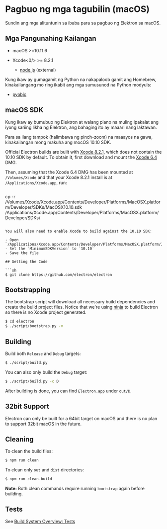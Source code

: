 # Pagbuo ng mga tagubilin (macOS)

Sundin ang mga alituntunin sa ibaba para sa pagbuo ng Elektron sa macOS.

## Mga Pangunahing Kailangan

- macOS >=10.11.6
- Xcode<0/> >= 8.2.1</li> 
    
    - [node.js](https://nodejs.org) (external)</ul> 
    
    Kung ikaw ay gumagamit ng Python na nakapaloob gamit ang Homebrew, kinakailangang mo ring ikabit ang mga sumusunod na Python modyuls:
    
    - [pyobjc](https://pythonhosted.org/pyobjc/install.html)
    
    ## macOS SDK
    
    Kung ikaw ay bumubuo ng Elektron at walang plano na muling ipakalat ang iyong sariing likha ng Elektron, ang bahaging ito ay maaari nang laktawan.
    
    Para sa ilang tampok (halimbawa ng pinch-zoom) na maaayos na gawa, kinakailangan mong makuha ang mocOS 10.10 SDK.
    
    Official Electron builds are built with [Xcode 8.2.1](http://adcdownload.apple.com/Developer_Tools/Xcode_8.2.1/Xcode_8.2.1.xip), which does not contain the 10.10 SDK by default. To obtain it, first download and mount the [Xcode 6.4](http://developer.apple.com/devcenter/download.action?path=/Developer_Tools/Xcode_6.4/Xcode_6.4.dmg) DMG.
    
    Then, assuming that the Xcode 6.4 DMG has been mounted at `/Volumes/Xcode` and that your Xcode 8.2.1 install is at `/Applications/Xcode.app`, run:
    
    ```sh
cp -r /Volumes/Xcode/Xcode.app/Contents/Developer/Platforms/MacOSX.platform/Developer/SDKs/MacOSX10.10.sdk /Applications/Xcode.app/Contents/Developer/Platforms/MacOSX.platform/Developer/SDKs/
```

You will also need to enable Xcode to build against the 10.10 SDK:

- Open `/Applications/Xcode.app/Contents/Developer/Platforms/MacOSX.platform/Info.plist`
- Set the `MinimumSDKVersion` to `10.10`
- Save the file

## Getting the Code

```sh
$ git clone https://github.com/electron/electron
```

## Bootstrapping

The bootstrap script will download all necessary build dependencies and create the build project files. Notice that we're using [ninja](https://ninja-build.org/) to build Electron so there is no Xcode project generated.

```sh
$ cd electron
$ ./script/bootstrap.py -v
```

## Building

Build both `Release` and `Debug` targets:

```sh
$ ./script/build.py
```

You can also only build the `Debug` target:

```sh
$ ./script/build.py -c D
```

After building is done, you can find `Electron.app` under `out/D`.

## 32bit Support

Electron can only be built for a 64bit target on macOS and there is no plan to support 32bit macOS in the future.

## Cleaning

To clean the build files:

```sh
$ npm run clean
```

To clean only `out` and `dist` directories:

```sh
$ npm run clean-build
```

**Note:** Both clean commands require running `bootstrap` again before building.

## Tests

See [Build System Overview: Tests](build-system-overview.md#tests)